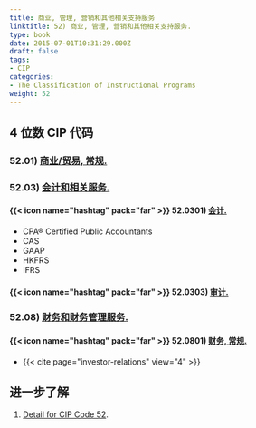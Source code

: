 ```yaml
---
title: 商业, 管理, 营销和其他相关支持服务
linktitle: 52) 商业, 管理, 营销和其他相关支持服务.
type: book
date: 2015-07-01T10:31:29.000Z
draft: false
tags:
- CIP
categories:
- The Classification of Instructional Programs
weight: 52
---
```


## 4 位数 CIP 代码

### 52.01) [商业/贸易, 常规.](https://nces.ed.gov/ipeds/cipcode/cipdetail.aspx?y=56&cip=52.01)

### 52.03) [会计和相关服务.](https://nces.ed.gov/ipeds/cipcode/cipdetail.aspx?y=56&cip=52.03)

#### {{< icon name="hashtag" pack="far" >}} 52.0301) [会计.](https://nces.ed.gov/ipeds/cipcode/cipdetail.aspx?y=56&cip=52.0301)

- CPA® Certified Public Accountants
- CAS
- GAAP
- HKFRS
- IFRS

#### {{< icon name="hashtag" pack="far" >}} 52.0303) [审计.](https://nces.ed.gov/ipeds/cipcode/cipdetail.aspx?y=56&cip=52.0303)

### 52.08) [财务和财务管理服务.](https://nces.ed.gov/ipeds/cipcode/cipdetail.aspx?y=56&cip=52.08)

#### {{< icon name="hashtag" pack="far" >}} 52.0801) [财务, 常规.](https://nces.ed.gov/ipeds/cipcode/cipdetail.aspx?y=56&cip=52.0801)

- {{< cite page="investor-relations" view="4" >}} 

## 进一步了解

1. [Detail for CIP Code 52](https://nces.ed.gov/ipeds/cipcode/cipdetail.aspx?y=56&cip=52).